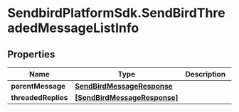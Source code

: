 # SendbirdPlatformSdk.SendBirdThreadedMessageListInfo

## Properties

Name | Type | Description | Notes
------------ | ------------- | ------------- | -------------
**parentMessage** | [**SendBirdMessageResponse**](SendBirdMessageResponse.md) |  | [optional] 
**threadedReplies** | [**[SendBirdMessageResponse]**](SendBirdMessageResponse.md) |  | [optional] 


